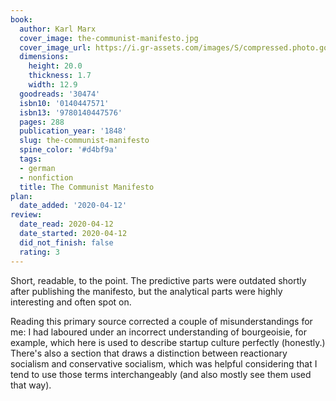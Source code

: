 ```yaml
---
book:
  author: Karl Marx
  cover_image: the-communist-manifesto.jpg
  cover_image_url: https://i.gr-assets.com/images/S/compressed.photo.goodreads.com/books/1565912767l/30474._SX98_.jpg
  dimensions:
    height: 20.0
    thickness: 1.7
    width: 12.9
  goodreads: '30474'
  isbn10: '0140447571'
  isbn13: '9780140447576'
  pages: 288
  publication_year: '1848'
  slug: the-communist-manifesto
  spine_color: '#d4bf9a'
  tags:
  - german
  - nonfiction
  title: The Communist Manifesto
plan:
  date_added: '2020-04-12'
review:
  date_read: 2020-04-12
  date_started: 2020-04-12
  did_not_finish: false
  rating: 3
---
```


Short, readable, to the point. The predictive parts were outdated shortly after publishing the manifesto, but the analytical parts were highly interesting and often spot on.

Reading this primary source corrected a couple of misunderstandings for me: I had laboured under an incorrect understanding of bourgeoisie, for example, which here is used to describe startup culture perfectly (honestly.)
There's also a section that draws a distinction between reactionary socialism and conservative socialism, which was helpful considering that I tend to use those terms interchangeably (and also mostly see them used that way).
